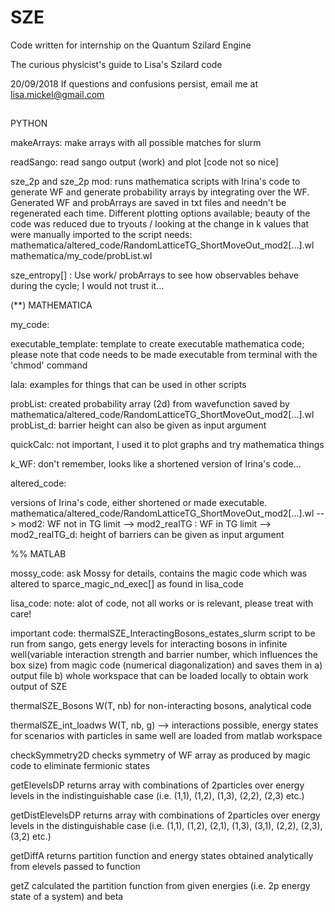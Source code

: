 # SZE
Code written for internship on the Quantum Szilard Engine


The curious physicist's guide to Lisa's Szilard code

20/09/2018
If questions and confusions persist, email me at lisa.mickel@gmail.com


##
PYTHON

makeArrays: make arrays with all possible matches for slurm 

readSango: read sango output (work) and plot [code not so nice]

sze_2p and sze_2p mod: runs mathematica scripts with Irina's code to generate WF and generate probability arrays by integrating over the WF. Generated WF and probArrays are saved in txt files and needn't be regenerated each time. Different plotting options available; beauty of the code was reduced due to tryouts / looking at the change in k values that were manually imported to the script
needs: 
mathematica/altered_code/RandomLatticeTG_ShortMoveOut_mod2[...].wl
mathematica/my_code/probList.wl


sze_entropy[] : Use work/ probArrays to see how observables behave during the cycle; I would not trust it...


(**)
MATHEMATICA

my_code:

executable_template: template to create executable mathematica code; please note that code needs to be made executable from terminal with the 'chmod' command

lala: examples for things that can be used in other scripts

probList: created probability array (2d) from wavefunction saved by mathematica/altered_code/RandomLatticeTG_ShortMoveOut_mod2[...].wl
probList_d: barrier height can also be given as input argument

quickCalc: not important, I used it to plot graphs and try mathematica things

k_WF: don't remember, looks like a shortened version of Irina's code...

altered_code:

versions of Irina's code, either shortened or made executable.
mathematica/altered_code/RandomLatticeTG_ShortMoveOut_mod2[...].wl
--> mod2: WF not in TG limit
--> mod2_realTG : WF in TG limit
--> mod2_realTG_d: height of barriers can be given as input argument


%%
MATLAB

mossy_code: ask Mossy for details, contains the magic code which was altered to sparce_magic_nd_exec[] as found in lisa_code


lisa_code:
note: alot of code, not all works or is relevant, please treat with care!

important code:
thermalSZE_InteractingBosons_estates_slurm
script to be run from sango, gets energy levels for interacting bosons  in infinite well(variable interaction strength and barrier number, which influences the box size) from magic code (numerical diagonalization) and saves them in a) output file b) whole workspace that can be loaded locally to obtain work output of SZE

thermalSZE_Bosons
W(T, nb) for non-interacting bosons, analytical code

thermalSZE_int_loadws
W(T, nb, g) --> interactions possible, energy states for scenarios with particles in same well are loaded from matlab workspace

checkSymmetry2D
checks symmetry of WF array as produced by magic code to eliminate fermionic states

getElevelsDP
returns array with combinations of 2particles over energy levels in the indistinguishable case (i.e. (1,1), (1,2), (1,3), (2,2), (2,3) etc.)

getDistElevelsDP
returns array with combinations of 2particles over energy levels in the distinguishable case (i.e. (1,1), (1,2), (2,1), (1,3), (3,1), (2,2), (2,3), (3,2) etc.)

getDiffA
returns partition function and energy states obtained analytically from elevels passed to function

getZ
calculated the partition function from given energies (i.e. 2p energy state of a system) and beta 
